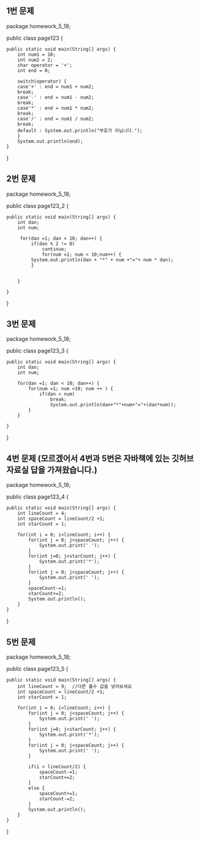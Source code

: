 ## 1번 문제

package homework_5_18;

public class page123 {

	public static void main(String[] args) {
		int num1 = 10;
		int num2 = 2;
		char operator = '+';
		int end = 0;
		
		switch(operator) {
		case'+' : end = num1 + num2;
		break;
		case'-' : end = num1 - num2;
		break;
		case'*' : end = num1 * num2;
		break;
		case'/' : end = num1 / num2;
		break;
		default : System.out.println("부호가 아닙니다.");
		}
		System.out.println(end);
	}
}
## 2번 문제

package homework_5_18;

public class page123_2 {

	public static void main(String[] args) {
		int dan;
		int num;
		
		 for(dan =1; dan < 10; dan++) {
			 if(dan % 2 != 0)
				 continue;
				 for(num =1; num < 10;num++) {
			 System.out.println(dan + "*" + num +"="+ num * dan);
			 }
		 

		}

	}
}

## 3번 문제

package homework_5_18;

public class page123_3 {

	public static void main(String[] args) {
		int dan;
		int num;
		
		for(dan =1; dan < 10; dan++) {
			for(num =1; num <10; num ++ ) {
				if(dan < num) 
					break;
					System.out.println(dan+"*"+num+"="+(dan*num));
			}
		}

	}
}

## 4번 문제 (모르겠어서 4번과 5번은 자바책에 있는 깃허브 자료실 답을 가져왔습니다.)

package homework_5_18;

public class page123_4 {

	public static void main(String[] args) {
		int lineCount = 4;  
		int spaceCount = lineCount/2 +1;
		int starCount = 1;
		
		for(int i = 0; i<lineCount; i++) {
			for(int j = 0; j<spaceCount; j++) {
				System.out.print(' ');
			}
			for(int j=0; j<starCount; j++) {
				System.out.print('*');
			}
			for(int j = 0; j<spaceCount; j++) {
				System.out.print(' ');
			}
			spaceCount-=1;
			starCount+=2;
			System.out.println();
		}
	}
}

## 5번 문제

package homework_5_18;

public class page123_5 {

	public static void main(String[] args) {
		int lineCount = 9;  //다른 홀수 값을 넣어보세요
		int spaceCount = lineCount/2 +1;
		int starCount = 1;
		
		for(int i = 0; i<lineCount; i++) {
			for(int j = 0; j<spaceCount; j++) {
				System.out.print(' ');
			}
			for(int j=0; j<starCount; j++) {
				System.out.print('*');
			}
			for(int j = 0; j<spaceCount; j++) {
				System.out.print(' ');
			}
			
			if(i < lineCount/2) {
				spaceCount-=1;
				starCount+=2;
			}
			else {
				spaceCount+=1;
				starCount-=2;
			}
			System.out.println();
		}
	}

}


